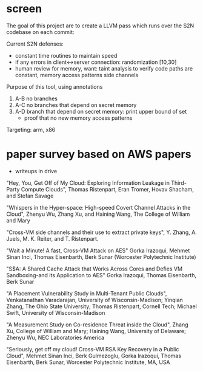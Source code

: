 # screen
The goal of this project are to create a LLVM pass which runs over the S2N codebase on each commit:

Current S2N defenses:
- constant time routines to maintain speed
- if any errors in client<->server connection: randomization [10,30]
- human review for memory, want: taint analysis to verify code paths are constant, memory access patterns side channels

Purpose of this tool, using annotations
1) A-B no branches
2) A-C no branches that depend on secret memory
3) A-D branch that depend on secret memory: print upper bound of set 
	* proof that no new memory access patterns

Targeting: arm, x86

 
# paper survey based on AWS papers
- writeups in drive

"Hey, You, Get Off of My Cloud: Exploring Information Leakage in Third-Party Compute Clouds", Thomas Ristenpart, Eran Tromer, Hovav Shacham, and Stefan Savage

"Whispers in the Hyper-space: High-speed Covert Channel Attacks in the Cloud", Zhenyu Wu, Zhang Xu, and Haining Wang, The College of William and Mary

"Cross-VM side channels and their use to extract private keys", Y. Zhang, A. Juels, M. K. Reiter, and T. Ristenpart.

"Wait a Minute! A fast, Cross-VM Attack on AES" Gorka Irazoqui, Mehmet Sinan Inci, Thomas Eisenbarth, Berk Sunar (Worcester Polytechnic Institute)

"S$A: A Shared Cache Attack that Works Across Cores and Defies VM Sandboxing-and its Application to AES" Gorka Irazoqui, Thomas Eisenbarth, Berk Sunar

"A Placement Vulnerability Study in Multi-Tenant Public Clouds", Venkatanathan Varadarajan, University of Wisconsin-Madison; Yinqian Zhang, The Ohio State University; Thomas Ristenpart, Cornell Tech; Michael Swift, University of Wisconsin-Madison

"A Measurement Study on Co-residence Threat inside the Cloud", Zhang Xu, College of William and Mary; Haining Wang, University of Delaware; Zhenyu Wu, NEC Laboratories America

"Seriously, get off my cloud! Cross-VM RSA Key Recovery in a Public Cloud", Mehmet Sinan Inci, Berk Gulmezoglu, Gorka Irazoqui, Thomas Eisenbarth, Berk Sunar, Worcester Polytechnic Institute, MA, USA
